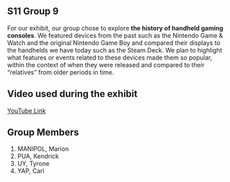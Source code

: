 ## S11 Group 9
For our exhibit, our group chose to explore **the history of handheld gaming consoles**. We
featured devices from the past such as the Nintendo Game & Watch and the original Nintendo Game Boy
and compared their displays to the handhelds we have today such as the Steam Deck. We plan to highlight what features 
or events related to these devices made them so popular, within the context of when they were
released and compared to their “relatives” from older periods in time.

## Video used during the exhibit
[YouTube Link](https://youtu.be/gexbckkv1IQ?si=KzLMC37pWqAwTZH8)

## Group Members
1. MANIPOL, Marion
2. PUA, Kendrick
3. UY, Tyrone
4. YAP, Carl
